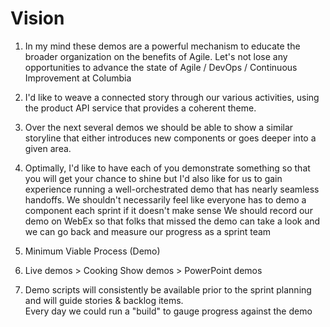 # Vision

1. In my mind these demos are a powerful mechanism to educate the broader organization on the benefits of Agile.  Let's not lose any opportunities to advance the state of Agile / DevOps / Continuous Improvement at Columbia 

2. I'd like to weave a connected story through our various activities, using the product API service that provides a coherent theme.  

3. Over the next several demos we should be able to show a similar storyline that either introduces new components or goes deeper into a given area. 

4. Optimally, I'd like to have each of you demonstrate something so that you will get your chance to shine but I'd also like for us to gain experience running a well-orchestrated demo that has nearly seamless handoffs.  We shouldn't necessarily feel like everyone has to demo a component each sprint if it doesn't make sense 
We should record our demo on WebEx so that folks that missed the demo can take a look and we can go back and measure our progress as a sprint team  

5. Minimum Viable Process (Demo) 

6. Live demos > Cooking Show demos > PowerPoint demos 

7. Demo scripts will consistently be available prior to the sprint planning and will guide stories & backlog items.   
Every day we could run a "build" to gauge progress against the demo

